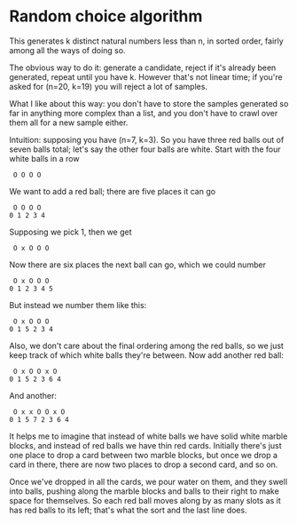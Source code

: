 # Random choice algorithm

This generates k distinct natural numbers less than n, in sorted order, fairly
among all the ways of doing so.

The obvious way to do it: generate a candidate, reject if it's already been
generated, repeat until you have k. However that's not linear time; if you're
asked for (n=20, k=19) you will reject a lot of samples.

What I like about this way: you don't have to store the samples generated so far
in anything more complex than a list, and you don't have to crawl over them all
for a new sample either.

Intuition: supposing you have (n=7, k=3). So you have three red balls out of
seven balls total; let's say the other four balls are white. Start with the four
white balls in a row

     O O O O

We want to add a red ball; there are five places it can go

     O O O O
    0 1 2 3 4

Supposing we pick 1, then we get

     O x O O O

Now there are six places the next ball can go, which we could number

     O x O O O
    0 1 2 3 4 5

But instead we number them like this:

     O x O O O
    0 1 5 2 3 4

Also, we don't care about the final ordering among the red balls, so we just
keep track of which white balls they're between. Now add another red ball:

     O x O O x O
    0 1 5 2 3 6 4

And another:

     O x x O O x O
    0 1 5 7 2 3 6 4

It helps me to imagine that instead of white balls we have solid white marble
blocks, and instead of red balls we have thin red cards. Initially there's just
one place to drop a card between two marble blocks, but once we drop a card in
there, there are now two places to drop a second card, and so on.

Once we've dropped in all the cards, we pour water on them, and they swell into
balls, pushing along the marble blocks and balls to their right to make space
for themselves. So each red ball moves along by as many slots as it has red
balls to its left; that's what the sort and the last line does.
